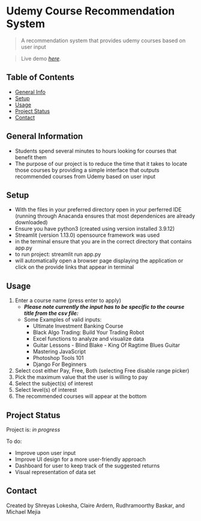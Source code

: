 # Udemy Course Recommendation System

> A recommendation system that provides udemy courses based on user input

> Live demo [_here_](https://drive.google.com/file/d/1uCt-IB1r_5wuRzKycpLvNKY8y-H3cKNo/view?usp=share_link).

## Table of Contents
* [General Info](#general-information)
* [Setup](#setup)
* [Usage](#usage)
* [Project Status](#project-status)
* [Contact](#contact)

## General Information
- Students spend several minutes to hours looking for courses that benefit them
- The purpose of our project is to reduce the time that it takes to locate those courses by providing a simple interface that outputs recommended courses from Udemy based on user input


## Setup
- With the files in your preferred directory open in your perferred IDE (running through Anacanda ensures that most dependenices are already downloaded)
- Ensure you have python3 (created using version installed 3.9.12)
- Streamlit (version 1.13.0) opensource framework was used
- in the terminal ensure that you are in the correct directory that contains app.py
- to run project: streamlit run app.py
- will automatically open a browser page displaying the application or click on the provide links that appear in terminal


## Usage
1. Enter a course name (press enter to apply)
    - ***Please note currently the input has to be specific to the course title from the csv file:***
    - Some Examples of valid inputs:
       - Ultimate Investment Banking Course
       - Black Algo Trading: Build Your Trading Robot
       - Excel functions to analyze and visualize data
       - Guitar Lessons - Blind Blake - King Of Ragtime Blues Guitar
       - Mastering JavaScript
       - Photoshop Tools 101
       - Django For Beginners
2. Select cost either Pay, Free, Both (selecting Free disable range picker)
3. Pick the maximum value that the user is willing to pay
4. Select the subject(s) of interest
5. Select level(s) of interest
6. The recommended courses will appear at the bottom


## Project Status
Project is: _in progress_


To do:
- Improve upon user input
- Improve UI design for a more user-friendly approach
- Dashboard for user to keep track of the suggested returns
- Visual representation of data set


## Contact
Created by Shreyas Lokesha, Claire Ardern, Rudhramoorthy Baskar, and Michael Mejia

